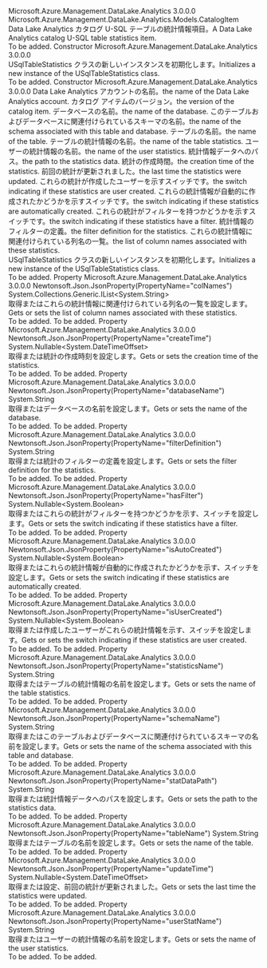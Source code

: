 <Type Name="USqlTableStatistics" FullName="Microsoft.Azure.Management.DataLake.Analytics.Models.USqlTableStatistics">
  <TypeSignature Language="C#" Value="public class USqlTableStatistics : Microsoft.Azure.Management.DataLake.Analytics.Models.CatalogItem" />
  <TypeSignature Language="ILAsm" Value=".class public auto ansi beforefieldinit USqlTableStatistics extends Microsoft.Azure.Management.DataLake.Analytics.Models.CatalogItem" />
  <TypeSignature Language="DocId" Value="T:Microsoft.Azure.Management.DataLake.Analytics.Models.USqlTableStatistics" />
  <TypeSignature Language="VB.NET" Value="Public Class USqlTableStatistics&#xA;Inherits CatalogItem" />
  <TypeSignature Language="F#" Value="type USqlTableStatistics = class&#xA;    inherit CatalogItem" />
  <AssemblyInfo>
    <AssemblyName>Microsoft.Azure.Management.DataLake.Analytics</AssemblyName>
    <AssemblyVersion>3.0.0.0</AssemblyVersion>
  </AssemblyInfo>
  <Base>
    <BaseTypeName>Microsoft.Azure.Management.DataLake.Analytics.Models.CatalogItem</BaseTypeName>
  </Base>
  <Interfaces />
  <Docs>
    <summary>
            <span data-ttu-id="8ba62-101">Data Lake Analytics カタログ U-SQL テーブルの統計情報項目。</span><span class="sxs-lookup"><span data-stu-id="8ba62-101">A Data Lake Analytics catalog U-SQL table statistics item.</span></span>
            </summary>
    <remarks>To be added.</remarks>
  </Docs>
  <Members>
    <Member MemberName=".ctor">
      <MemberSignature Language="C#" Value="public USqlTableStatistics ();" />
      <MemberSignature Language="ILAsm" Value=".method public hidebysig specialname rtspecialname instance void .ctor() cil managed" />
      <MemberSignature Language="DocId" Value="M:Microsoft.Azure.Management.DataLake.Analytics.Models.USqlTableStatistics.#ctor" />
      <MemberSignature Language="VB.NET" Value="Public Sub New ()" />
      <MemberType>Constructor</MemberType>
      <AssemblyInfo>
        <AssemblyName>Microsoft.Azure.Management.DataLake.Analytics</AssemblyName>
        <AssemblyVersion>3.0.0.0</AssemblyVersion>
      </AssemblyInfo>
      <Parameters />
      <Docs>
        <summary>
            <span data-ttu-id="8ba62-102">USqlTableStatistics クラスの新しいインスタンスを初期化します。</span><span class="sxs-lookup"><span data-stu-id="8ba62-102">Initializes a new instance of the USqlTableStatistics class.</span></span>
            </summary>
        <remarks>To be added.</remarks>
      </Docs>
    </Member>
    <Member MemberName=".ctor">
      <MemberSignature Language="C#" Value="public USqlTableStatistics (string computeAccountName = null, Nullable&lt;Guid&gt; version = null, string databaseName = null, string schemaName = null, string tableName = null, string name = null, string userStatName = null, string statDataPath = null, Nullable&lt;DateTimeOffset&gt; createTime = null, Nullable&lt;DateTimeOffset&gt; updateTime = null, Nullable&lt;bool&gt; isUserCreated = null, Nullable&lt;bool&gt; isAutoCreated = null, Nullable&lt;bool&gt; hasFilter = null, string filterDefinition = null, System.Collections.Generic.IList&lt;string&gt; colNames = null);" />
      <MemberSignature Language="ILAsm" Value=".method public hidebysig specialname rtspecialname instance void .ctor(string computeAccountName, valuetype System.Nullable`1&lt;valuetype System.Guid&gt; version, string databaseName, string schemaName, string tableName, string name, string userStatName, string statDataPath, valuetype System.Nullable`1&lt;valuetype System.DateTimeOffset&gt; createTime, valuetype System.Nullable`1&lt;valuetype System.DateTimeOffset&gt; updateTime, valuetype System.Nullable`1&lt;bool&gt; isUserCreated, valuetype System.Nullable`1&lt;bool&gt; isAutoCreated, valuetype System.Nullable`1&lt;bool&gt; hasFilter, string filterDefinition, class System.Collections.Generic.IList`1&lt;string&gt; colNames) cil managed" />
      <MemberSignature Language="DocId" Value="M:Microsoft.Azure.Management.DataLake.Analytics.Models.USqlTableStatistics.#ctor(System.String,System.Nullable{System.Guid},System.String,System.String,System.String,System.String,System.String,System.String,System.Nullable{System.DateTimeOffset},System.Nullable{System.DateTimeOffset},System.Nullable{System.Boolean},System.Nullable{System.Boolean},System.Nullable{System.Boolean},System.String,System.Collections.Generic.IList{System.String})" />
      <MemberSignature Language="VB.NET" Value="Public Sub New (Optional computeAccountName As String = null, Optional version As Nullable(Of Guid) = null, Optional databaseName As String = null, Optional schemaName As String = null, Optional tableName As String = null, Optional name As String = null, Optional userStatName As String = null, Optional statDataPath As String = null, Optional createTime As Nullable(Of DateTimeOffset) = null, Optional updateTime As Nullable(Of DateTimeOffset) = null, Optional isUserCreated As Nullable(Of Boolean) = null, Optional isAutoCreated As Nullable(Of Boolean) = null, Optional hasFilter As Nullable(Of Boolean) = null, Optional filterDefinition As String = null, Optional colNames As IList(Of String) = null)" />
      <MemberSignature Language="F#" Value="new Microsoft.Azure.Management.DataLake.Analytics.Models.USqlTableStatistics : string * Nullable&lt;Guid&gt; * string * string * string * string * string * string * Nullable&lt;DateTimeOffset&gt; * Nullable&lt;DateTimeOffset&gt; * Nullable&lt;bool&gt; * Nullable&lt;bool&gt; * Nullable&lt;bool&gt; * string * System.Collections.Generic.IList&lt;string&gt; -&gt; Microsoft.Azure.Management.DataLake.Analytics.Models.USqlTableStatistics" Usage="new Microsoft.Azure.Management.DataLake.Analytics.Models.USqlTableStatistics (computeAccountName, version, databaseName, schemaName, tableName, name, userStatName, statDataPath, createTime, updateTime, isUserCreated, isAutoCreated, hasFilter, filterDefinition, colNames)" />
      <MemberType>Constructor</MemberType>
      <AssemblyInfo>
        <AssemblyName>Microsoft.Azure.Management.DataLake.Analytics</AssemblyName>
        <AssemblyVersion>3.0.0.0</AssemblyVersion>
      </AssemblyInfo>
      <Parameters>
        <Parameter Name="computeAccountName" Type="System.String" />
        <Parameter Name="version" Type="System.Nullable&lt;System.Guid&gt;" />
        <Parameter Name="databaseName" Type="System.String" />
        <Parameter Name="schemaName" Type="System.String" />
        <Parameter Name="tableName" Type="System.String" />
        <Parameter Name="name" Type="System.String" />
        <Parameter Name="userStatName" Type="System.String" />
        <Parameter Name="statDataPath" Type="System.String" />
        <Parameter Name="createTime" Type="System.Nullable&lt;System.DateTimeOffset&gt;" />
        <Parameter Name="updateTime" Type="System.Nullable&lt;System.DateTimeOffset&gt;" />
        <Parameter Name="isUserCreated" Type="System.Nullable&lt;System.Boolean&gt;" />
        <Parameter Name="isAutoCreated" Type="System.Nullable&lt;System.Boolean&gt;" />
        <Parameter Name="hasFilter" Type="System.Nullable&lt;System.Boolean&gt;" />
        <Parameter Name="filterDefinition" Type="System.String" />
        <Parameter Name="colNames" Type="System.Collections.Generic.IList&lt;System.String&gt;" />
      </Parameters>
      <Docs>
        <param name="computeAccountName"><span data-ttu-id="8ba62-103">Data Lake Analytics アカウントの名前。</span><span class="sxs-lookup"><span data-stu-id="8ba62-103">the name of the Data Lake Analytics account.</span></span></param>
        <param name="version"><span data-ttu-id="8ba62-104">カタログ アイテムのバージョン。</span><span class="sxs-lookup"><span data-stu-id="8ba62-104">the version of the catalog item.</span></span></param>
        <param name="databaseName"><span data-ttu-id="8ba62-105">データベースの名前。</span><span class="sxs-lookup"><span data-stu-id="8ba62-105">the name of the database.</span></span></param>
        <param name="schemaName"><span data-ttu-id="8ba62-106">このテーブルおよびデータベースに関連付けられているスキーマの名前。</span><span class="sxs-lookup"><span data-stu-id="8ba62-106">the name of the schema associated with this table and database.</span></span></param>
        <param name="tableName"><span data-ttu-id="8ba62-107">テーブルの名前。</span><span class="sxs-lookup"><span data-stu-id="8ba62-107">the name of the table.</span></span></param>
        <param name="name"><span data-ttu-id="8ba62-108">テーブルの統計情報の名前。</span><span class="sxs-lookup"><span data-stu-id="8ba62-108">the name of the table statistics.</span></span></param>
        <param name="userStatName"><span data-ttu-id="8ba62-109">ユーザーの統計情報の名前。</span><span class="sxs-lookup"><span data-stu-id="8ba62-109">the name of the user statistics.</span></span></param>
        <param name="statDataPath"><span data-ttu-id="8ba62-110">統計情報データへのパス。</span><span class="sxs-lookup"><span data-stu-id="8ba62-110">the path to the statistics data.</span></span></param>
        <param name="createTime"><span data-ttu-id="8ba62-111">統計の作成時間。</span><span class="sxs-lookup"><span data-stu-id="8ba62-111">the creation time of the statistics.</span></span></param>
        <param name="updateTime"><span data-ttu-id="8ba62-112">前回の統計が更新されました。</span><span class="sxs-lookup"><span data-stu-id="8ba62-112">the last time the statistics were updated.</span></span></param>
        <param name="isUserCreated"><span data-ttu-id="8ba62-113">これらの統計が作成したユーザーを示すスイッチです。</span><span class="sxs-lookup"><span data-stu-id="8ba62-113">the switch indicating if these statistics are user created.</span></span></param>
        <param name="isAutoCreated"><span data-ttu-id="8ba62-114">これらの統計情報が自動的に作成されたかどうかを示すスイッチです。</span><span class="sxs-lookup"><span data-stu-id="8ba62-114">the switch indicating if these statistics are automatically created.</span></span></param>
        <param name="hasFilter"><span data-ttu-id="8ba62-115">これらの統計がフィルターを持つかどうかを示すスイッチです。</span><span class="sxs-lookup"><span data-stu-id="8ba62-115">the switch indicating if these statistics have a filter.</span></span></param>
        <param name="filterDefinition"><span data-ttu-id="8ba62-116">統計情報のフィルターの定義。</span><span class="sxs-lookup"><span data-stu-id="8ba62-116">the filter definition for the statistics.</span></span></param>
        <param name="colNames"><span data-ttu-id="8ba62-117">これらの統計情報に関連付けられている列名の一覧。</span><span class="sxs-lookup"><span data-stu-id="8ba62-117">the list of column names associated with these statistics.</span></span></param>
        <summary>
            <span data-ttu-id="8ba62-118">USqlTableStatistics クラスの新しいインスタンスを初期化します。</span><span class="sxs-lookup"><span data-stu-id="8ba62-118">Initializes a new instance of the USqlTableStatistics class.</span></span>
            </summary>
        <remarks>To be added.</remarks>
      </Docs>
    </Member>
    <Member MemberName="ColNames">
      <MemberSignature Language="C#" Value="public System.Collections.Generic.IList&lt;string&gt; ColNames { get; set; }" />
      <MemberSignature Language="ILAsm" Value=".property instance class System.Collections.Generic.IList`1&lt;string&gt; ColNames" />
      <MemberSignature Language="DocId" Value="P:Microsoft.Azure.Management.DataLake.Analytics.Models.USqlTableStatistics.ColNames" />
      <MemberSignature Language="VB.NET" Value="Public Property ColNames As IList(Of String)" />
      <MemberSignature Language="F#" Value="member this.ColNames : System.Collections.Generic.IList&lt;string&gt; with get, set" Usage="Microsoft.Azure.Management.DataLake.Analytics.Models.USqlTableStatistics.ColNames" />
      <MemberType>Property</MemberType>
      <AssemblyInfo>
        <AssemblyName>Microsoft.Azure.Management.DataLake.Analytics</AssemblyName>
        <AssemblyVersion>3.0.0.0</AssemblyVersion>
      </AssemblyInfo>
      <Attributes>
        <Attribute>
          <AttributeName>Newtonsoft.Json.JsonProperty(PropertyName="colNames")</AttributeName>
        </Attribute>
      </Attributes>
      <ReturnValue>
        <ReturnType>System.Collections.Generic.IList&lt;System.String&gt;</ReturnType>
      </ReturnValue>
      <Docs>
        <summary>
            <span data-ttu-id="8ba62-119">取得またはこれらの統計情報に関連付けられている列名の一覧を設定します。</span><span class="sxs-lookup"><span data-stu-id="8ba62-119">Gets or sets the list of column names associated with these statistics.</span></span>
            </summary>
        <value>To be added.</value>
        <remarks>To be added.</remarks>
      </Docs>
    </Member>
    <Member MemberName="CreateTime">
      <MemberSignature Language="C#" Value="public Nullable&lt;DateTimeOffset&gt; CreateTime { get; set; }" />
      <MemberSignature Language="ILAsm" Value=".property instance valuetype System.Nullable`1&lt;valuetype System.DateTimeOffset&gt; CreateTime" />
      <MemberSignature Language="DocId" Value="P:Microsoft.Azure.Management.DataLake.Analytics.Models.USqlTableStatistics.CreateTime" />
      <MemberSignature Language="VB.NET" Value="Public Property CreateTime As Nullable(Of DateTimeOffset)" />
      <MemberSignature Language="F#" Value="member this.CreateTime : Nullable&lt;DateTimeOffset&gt; with get, set" Usage="Microsoft.Azure.Management.DataLake.Analytics.Models.USqlTableStatistics.CreateTime" />
      <MemberType>Property</MemberType>
      <AssemblyInfo>
        <AssemblyName>Microsoft.Azure.Management.DataLake.Analytics</AssemblyName>
        <AssemblyVersion>3.0.0.0</AssemblyVersion>
      </AssemblyInfo>
      <Attributes>
        <Attribute>
          <AttributeName>Newtonsoft.Json.JsonProperty(PropertyName="createTime")</AttributeName>
        </Attribute>
      </Attributes>
      <ReturnValue>
        <ReturnType>System.Nullable&lt;System.DateTimeOffset&gt;</ReturnType>
      </ReturnValue>
      <Docs>
        <summary>
            <span data-ttu-id="8ba62-120">取得または統計の作成時刻を設定します。</span><span class="sxs-lookup"><span data-stu-id="8ba62-120">Gets or sets the creation time of the statistics.</span></span>
            </summary>
        <value>To be added.</value>
        <remarks>To be added.</remarks>
      </Docs>
    </Member>
    <Member MemberName="DatabaseName">
      <MemberSignature Language="C#" Value="public string DatabaseName { get; set; }" />
      <MemberSignature Language="ILAsm" Value=".property instance string DatabaseName" />
      <MemberSignature Language="DocId" Value="P:Microsoft.Azure.Management.DataLake.Analytics.Models.USqlTableStatistics.DatabaseName" />
      <MemberSignature Language="VB.NET" Value="Public Property DatabaseName As String" />
      <MemberSignature Language="F#" Value="member this.DatabaseName : string with get, set" Usage="Microsoft.Azure.Management.DataLake.Analytics.Models.USqlTableStatistics.DatabaseName" />
      <MemberType>Property</MemberType>
      <AssemblyInfo>
        <AssemblyName>Microsoft.Azure.Management.DataLake.Analytics</AssemblyName>
        <AssemblyVersion>3.0.0.0</AssemblyVersion>
      </AssemblyInfo>
      <Attributes>
        <Attribute>
          <AttributeName>Newtonsoft.Json.JsonProperty(PropertyName="databaseName")</AttributeName>
        </Attribute>
      </Attributes>
      <ReturnValue>
        <ReturnType>System.String</ReturnType>
      </ReturnValue>
      <Docs>
        <summary>
            <span data-ttu-id="8ba62-121">取得またはデータベースの名前を設定します。</span><span class="sxs-lookup"><span data-stu-id="8ba62-121">Gets or sets the name of the database.</span></span>
            </summary>
        <value>To be added.</value>
        <remarks>To be added.</remarks>
      </Docs>
    </Member>
    <Member MemberName="FilterDefinition">
      <MemberSignature Language="C#" Value="public string FilterDefinition { get; set; }" />
      <MemberSignature Language="ILAsm" Value=".property instance string FilterDefinition" />
      <MemberSignature Language="DocId" Value="P:Microsoft.Azure.Management.DataLake.Analytics.Models.USqlTableStatistics.FilterDefinition" />
      <MemberSignature Language="VB.NET" Value="Public Property FilterDefinition As String" />
      <MemberSignature Language="F#" Value="member this.FilterDefinition : string with get, set" Usage="Microsoft.Azure.Management.DataLake.Analytics.Models.USqlTableStatistics.FilterDefinition" />
      <MemberType>Property</MemberType>
      <AssemblyInfo>
        <AssemblyName>Microsoft.Azure.Management.DataLake.Analytics</AssemblyName>
        <AssemblyVersion>3.0.0.0</AssemblyVersion>
      </AssemblyInfo>
      <Attributes>
        <Attribute>
          <AttributeName>Newtonsoft.Json.JsonProperty(PropertyName="filterDefinition")</AttributeName>
        </Attribute>
      </Attributes>
      <ReturnValue>
        <ReturnType>System.String</ReturnType>
      </ReturnValue>
      <Docs>
        <summary>
            <span data-ttu-id="8ba62-122">取得または統計のフィルターの定義を設定します。</span><span class="sxs-lookup"><span data-stu-id="8ba62-122">Gets or sets the filter definition for the statistics.</span></span>
            </summary>
        <value>To be added.</value>
        <remarks>To be added.</remarks>
      </Docs>
    </Member>
    <Member MemberName="HasFilter">
      <MemberSignature Language="C#" Value="public Nullable&lt;bool&gt; HasFilter { get; set; }" />
      <MemberSignature Language="ILAsm" Value=".property instance valuetype System.Nullable`1&lt;bool&gt; HasFilter" />
      <MemberSignature Language="DocId" Value="P:Microsoft.Azure.Management.DataLake.Analytics.Models.USqlTableStatistics.HasFilter" />
      <MemberSignature Language="VB.NET" Value="Public Property HasFilter As Nullable(Of Boolean)" />
      <MemberSignature Language="F#" Value="member this.HasFilter : Nullable&lt;bool&gt; with get, set" Usage="Microsoft.Azure.Management.DataLake.Analytics.Models.USqlTableStatistics.HasFilter" />
      <MemberType>Property</MemberType>
      <AssemblyInfo>
        <AssemblyName>Microsoft.Azure.Management.DataLake.Analytics</AssemblyName>
        <AssemblyVersion>3.0.0.0</AssemblyVersion>
      </AssemblyInfo>
      <Attributes>
        <Attribute>
          <AttributeName>Newtonsoft.Json.JsonProperty(PropertyName="hasFilter")</AttributeName>
        </Attribute>
      </Attributes>
      <ReturnValue>
        <ReturnType>System.Nullable&lt;System.Boolean&gt;</ReturnType>
      </ReturnValue>
      <Docs>
        <summary>
            <span data-ttu-id="8ba62-123">取得またはこれらの統計がフィルターを持つかどうかを示す、スイッチを設定します。</span><span class="sxs-lookup"><span data-stu-id="8ba62-123">Gets or sets the switch indicating if these statistics have a filter.</span></span>
            </summary>
        <value>To be added.</value>
        <remarks>To be added.</remarks>
      </Docs>
    </Member>
    <Member MemberName="IsAutoCreated">
      <MemberSignature Language="C#" Value="public Nullable&lt;bool&gt; IsAutoCreated { get; set; }" />
      <MemberSignature Language="ILAsm" Value=".property instance valuetype System.Nullable`1&lt;bool&gt; IsAutoCreated" />
      <MemberSignature Language="DocId" Value="P:Microsoft.Azure.Management.DataLake.Analytics.Models.USqlTableStatistics.IsAutoCreated" />
      <MemberSignature Language="VB.NET" Value="Public Property IsAutoCreated As Nullable(Of Boolean)" />
      <MemberSignature Language="F#" Value="member this.IsAutoCreated : Nullable&lt;bool&gt; with get, set" Usage="Microsoft.Azure.Management.DataLake.Analytics.Models.USqlTableStatistics.IsAutoCreated" />
      <MemberType>Property</MemberType>
      <AssemblyInfo>
        <AssemblyName>Microsoft.Azure.Management.DataLake.Analytics</AssemblyName>
        <AssemblyVersion>3.0.0.0</AssemblyVersion>
      </AssemblyInfo>
      <Attributes>
        <Attribute>
          <AttributeName>Newtonsoft.Json.JsonProperty(PropertyName="isAutoCreated")</AttributeName>
        </Attribute>
      </Attributes>
      <ReturnValue>
        <ReturnType>System.Nullable&lt;System.Boolean&gt;</ReturnType>
      </ReturnValue>
      <Docs>
        <summary>
            <span data-ttu-id="8ba62-124">取得またはこれらの統計情報が自動的に作成されたかどうかを示す、スイッチを設定します。</span><span class="sxs-lookup"><span data-stu-id="8ba62-124">Gets or sets the switch indicating if these statistics are automatically created.</span></span>
            </summary>
        <value>To be added.</value>
        <remarks>To be added.</remarks>
      </Docs>
    </Member>
    <Member MemberName="IsUserCreated">
      <MemberSignature Language="C#" Value="public Nullable&lt;bool&gt; IsUserCreated { get; set; }" />
      <MemberSignature Language="ILAsm" Value=".property instance valuetype System.Nullable`1&lt;bool&gt; IsUserCreated" />
      <MemberSignature Language="DocId" Value="P:Microsoft.Azure.Management.DataLake.Analytics.Models.USqlTableStatistics.IsUserCreated" />
      <MemberSignature Language="VB.NET" Value="Public Property IsUserCreated As Nullable(Of Boolean)" />
      <MemberSignature Language="F#" Value="member this.IsUserCreated : Nullable&lt;bool&gt; with get, set" Usage="Microsoft.Azure.Management.DataLake.Analytics.Models.USqlTableStatistics.IsUserCreated" />
      <MemberType>Property</MemberType>
      <AssemblyInfo>
        <AssemblyName>Microsoft.Azure.Management.DataLake.Analytics</AssemblyName>
        <AssemblyVersion>3.0.0.0</AssemblyVersion>
      </AssemblyInfo>
      <Attributes>
        <Attribute>
          <AttributeName>Newtonsoft.Json.JsonProperty(PropertyName="isUserCreated")</AttributeName>
        </Attribute>
      </Attributes>
      <ReturnValue>
        <ReturnType>System.Nullable&lt;System.Boolean&gt;</ReturnType>
      </ReturnValue>
      <Docs>
        <summary>
            <span data-ttu-id="8ba62-125">取得または作成したユーザーがこれらの統計情報を示す、スイッチを設定します。</span><span class="sxs-lookup"><span data-stu-id="8ba62-125">Gets or sets the switch indicating if these statistics are user created.</span></span>
            </summary>
        <value>To be added.</value>
        <remarks>To be added.</remarks>
      </Docs>
    </Member>
    <Member MemberName="Name">
      <MemberSignature Language="C#" Value="public string Name { get; set; }" />
      <MemberSignature Language="ILAsm" Value=".property instance string Name" />
      <MemberSignature Language="DocId" Value="P:Microsoft.Azure.Management.DataLake.Analytics.Models.USqlTableStatistics.Name" />
      <MemberSignature Language="VB.NET" Value="Public Property Name As String" />
      <MemberSignature Language="F#" Value="member this.Name : string with get, set" Usage="Microsoft.Azure.Management.DataLake.Analytics.Models.USqlTableStatistics.Name" />
      <MemberType>Property</MemberType>
      <AssemblyInfo>
        <AssemblyName>Microsoft.Azure.Management.DataLake.Analytics</AssemblyName>
        <AssemblyVersion>3.0.0.0</AssemblyVersion>
      </AssemblyInfo>
      <Attributes>
        <Attribute>
          <AttributeName>Newtonsoft.Json.JsonProperty(PropertyName="statisticsName")</AttributeName>
        </Attribute>
      </Attributes>
      <ReturnValue>
        <ReturnType>System.String</ReturnType>
      </ReturnValue>
      <Docs>
        <summary>
            <span data-ttu-id="8ba62-126">取得またはテーブルの統計情報の名前を設定します。</span><span class="sxs-lookup"><span data-stu-id="8ba62-126">Gets or sets the name of the table statistics.</span></span>
            </summary>
        <value>To be added.</value>
        <remarks>To be added.</remarks>
      </Docs>
    </Member>
    <Member MemberName="SchemaName">
      <MemberSignature Language="C#" Value="public string SchemaName { get; set; }" />
      <MemberSignature Language="ILAsm" Value=".property instance string SchemaName" />
      <MemberSignature Language="DocId" Value="P:Microsoft.Azure.Management.DataLake.Analytics.Models.USqlTableStatistics.SchemaName" />
      <MemberSignature Language="VB.NET" Value="Public Property SchemaName As String" />
      <MemberSignature Language="F#" Value="member this.SchemaName : string with get, set" Usage="Microsoft.Azure.Management.DataLake.Analytics.Models.USqlTableStatistics.SchemaName" />
      <MemberType>Property</MemberType>
      <AssemblyInfo>
        <AssemblyName>Microsoft.Azure.Management.DataLake.Analytics</AssemblyName>
        <AssemblyVersion>3.0.0.0</AssemblyVersion>
      </AssemblyInfo>
      <Attributes>
        <Attribute>
          <AttributeName>Newtonsoft.Json.JsonProperty(PropertyName="schemaName")</AttributeName>
        </Attribute>
      </Attributes>
      <ReturnValue>
        <ReturnType>System.String</ReturnType>
      </ReturnValue>
      <Docs>
        <summary>
            <span data-ttu-id="8ba62-127">取得またはこのテーブルおよびデータベースに関連付けられているスキーマの名前を設定します。</span><span class="sxs-lookup"><span data-stu-id="8ba62-127">Gets or sets the name of the schema associated with this table and database.</span></span>
            </summary>
        <value>To be added.</value>
        <remarks>To be added.</remarks>
      </Docs>
    </Member>
    <Member MemberName="StatDataPath">
      <MemberSignature Language="C#" Value="public string StatDataPath { get; set; }" />
      <MemberSignature Language="ILAsm" Value=".property instance string StatDataPath" />
      <MemberSignature Language="DocId" Value="P:Microsoft.Azure.Management.DataLake.Analytics.Models.USqlTableStatistics.StatDataPath" />
      <MemberSignature Language="VB.NET" Value="Public Property StatDataPath As String" />
      <MemberSignature Language="F#" Value="member this.StatDataPath : string with get, set" Usage="Microsoft.Azure.Management.DataLake.Analytics.Models.USqlTableStatistics.StatDataPath" />
      <MemberType>Property</MemberType>
      <AssemblyInfo>
        <AssemblyName>Microsoft.Azure.Management.DataLake.Analytics</AssemblyName>
        <AssemblyVersion>3.0.0.0</AssemblyVersion>
      </AssemblyInfo>
      <Attributes>
        <Attribute>
          <AttributeName>Newtonsoft.Json.JsonProperty(PropertyName="statDataPath")</AttributeName>
        </Attribute>
      </Attributes>
      <ReturnValue>
        <ReturnType>System.String</ReturnType>
      </ReturnValue>
      <Docs>
        <summary>
            <span data-ttu-id="8ba62-128">取得または統計情報データへのパスを設定します。</span><span class="sxs-lookup"><span data-stu-id="8ba62-128">Gets or sets the path to the statistics data.</span></span>
            </summary>
        <value>To be added.</value>
        <remarks>To be added.</remarks>
      </Docs>
    </Member>
    <Member MemberName="TableName">
      <MemberSignature Language="C#" Value="public string TableName { get; set; }" />
      <MemberSignature Language="ILAsm" Value=".property instance string TableName" />
      <MemberSignature Language="DocId" Value="P:Microsoft.Azure.Management.DataLake.Analytics.Models.USqlTableStatistics.TableName" />
      <MemberSignature Language="VB.NET" Value="Public Property TableName As String" />
      <MemberSignature Language="F#" Value="member this.TableName : string with get, set" Usage="Microsoft.Azure.Management.DataLake.Analytics.Models.USqlTableStatistics.TableName" />
      <MemberType>Property</MemberType>
      <AssemblyInfo>
        <AssemblyName>Microsoft.Azure.Management.DataLake.Analytics</AssemblyName>
        <AssemblyVersion>3.0.0.0</AssemblyVersion>
      </AssemblyInfo>
      <Attributes>
        <Attribute>
          <AttributeName>Newtonsoft.Json.JsonProperty(PropertyName="tableName")</AttributeName>
        </Attribute>
      </Attributes>
      <ReturnValue>
        <ReturnType>System.String</ReturnType>
      </ReturnValue>
      <Docs>
        <summary>
            <span data-ttu-id="8ba62-129">取得またはテーブルの名前を設定します。</span><span class="sxs-lookup"><span data-stu-id="8ba62-129">Gets or sets the name of the table.</span></span>
            </summary>
        <value>To be added.</value>
        <remarks>To be added.</remarks>
      </Docs>
    </Member>
    <Member MemberName="UpdateTime">
      <MemberSignature Language="C#" Value="public Nullable&lt;DateTimeOffset&gt; UpdateTime { get; set; }" />
      <MemberSignature Language="ILAsm" Value=".property instance valuetype System.Nullable`1&lt;valuetype System.DateTimeOffset&gt; UpdateTime" />
      <MemberSignature Language="DocId" Value="P:Microsoft.Azure.Management.DataLake.Analytics.Models.USqlTableStatistics.UpdateTime" />
      <MemberSignature Language="VB.NET" Value="Public Property UpdateTime As Nullable(Of DateTimeOffset)" />
      <MemberSignature Language="F#" Value="member this.UpdateTime : Nullable&lt;DateTimeOffset&gt; with get, set" Usage="Microsoft.Azure.Management.DataLake.Analytics.Models.USqlTableStatistics.UpdateTime" />
      <MemberType>Property</MemberType>
      <AssemblyInfo>
        <AssemblyName>Microsoft.Azure.Management.DataLake.Analytics</AssemblyName>
        <AssemblyVersion>3.0.0.0</AssemblyVersion>
      </AssemblyInfo>
      <Attributes>
        <Attribute>
          <AttributeName>Newtonsoft.Json.JsonProperty(PropertyName="updateTime")</AttributeName>
        </Attribute>
      </Attributes>
      <ReturnValue>
        <ReturnType>System.Nullable&lt;System.DateTimeOffset&gt;</ReturnType>
      </ReturnValue>
      <Docs>
        <summary>
            <span data-ttu-id="8ba62-130">取得または設定、前回の統計が更新されました。</span><span class="sxs-lookup"><span data-stu-id="8ba62-130">Gets or sets the last time the statistics were updated.</span></span>
            </summary>
        <value>To be added.</value>
        <remarks>To be added.</remarks>
      </Docs>
    </Member>
    <Member MemberName="UserStatName">
      <MemberSignature Language="C#" Value="public string UserStatName { get; set; }" />
      <MemberSignature Language="ILAsm" Value=".property instance string UserStatName" />
      <MemberSignature Language="DocId" Value="P:Microsoft.Azure.Management.DataLake.Analytics.Models.USqlTableStatistics.UserStatName" />
      <MemberSignature Language="VB.NET" Value="Public Property UserStatName As String" />
      <MemberSignature Language="F#" Value="member this.UserStatName : string with get, set" Usage="Microsoft.Azure.Management.DataLake.Analytics.Models.USqlTableStatistics.UserStatName" />
      <MemberType>Property</MemberType>
      <AssemblyInfo>
        <AssemblyName>Microsoft.Azure.Management.DataLake.Analytics</AssemblyName>
        <AssemblyVersion>3.0.0.0</AssemblyVersion>
      </AssemblyInfo>
      <Attributes>
        <Attribute>
          <AttributeName>Newtonsoft.Json.JsonProperty(PropertyName="userStatName")</AttributeName>
        </Attribute>
      </Attributes>
      <ReturnValue>
        <ReturnType>System.String</ReturnType>
      </ReturnValue>
      <Docs>
        <summary>
            <span data-ttu-id="8ba62-131">取得またはユーザーの統計情報の名前を設定します。</span><span class="sxs-lookup"><span data-stu-id="8ba62-131">Gets or sets the name of the user statistics.</span></span>
            </summary>
        <value>To be added.</value>
        <remarks>To be added.</remarks>
      </Docs>
    </Member>
  </Members>
</Type>